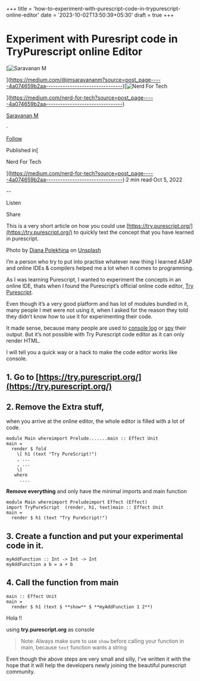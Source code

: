 +++
title = 'how-to-experiment-with-purescript-code-in-trypurescript-online-editor'
date = '2023-10-02T13:50:39+05:30'
draft = true 
+++

Experiment with Puresript code in TryPurescript online Editor
=============================================================

[![Saravanan M](https://miro.medium.com/v2/resize:fill:88:88/1*fSLksJqmsL7E-IcsJXHrkw.jpeg)

](https://medium.com/@imsaravananm?source=post_page-----4a074659b2aa--------------------------------)[![Nerd For Tech](https://miro.medium.com/v2/resize:fill:48:48/1*53-lvCPnPV4sTOmvcITDxw.png)

](https://medium.com/nerd-for-tech?source=post_page-----4a074659b2aa--------------------------------)

[Saravanan M](https://medium.com/@imsaravananm?source=post_page-----4a074659b2aa--------------------------------)

·

[Follow](https://medium.com/m/signin?actionUrl=https%3A%2F%2Fmedium.com%2F_%2Fsubscribe%2Fuser%2F31a87164ab1a&operation=register&redirect=https%3A%2F%2Fmedium.com%2Fnerd-for-tech%2Fhow-to-experiment-with-purescript-code-in-trypurescript-online-editor-4a074659b2aa&user=Saravanan+M&userId=31a87164ab1a&source=post_page-31a87164ab1a----4a074659b2aa---------------------post_header-----------)

Published in[

Nerd For Tech

](https://medium.com/nerd-for-tech?source=post_page-----4a074659b2aa--------------------------------)·2 min read·Oct 5, 2022

\--

Listen

Share

This is a very short article on how you could use [https://try.purescript.org/](https://try.purescript.org/) to quickly test the concept that you have learned in purescript.

Photo by [Diana Polekhina](https://unsplash.com/@diana_pole?utm_source=unsplash&utm_medium=referral&utm_content=creditCopyText) on [Unsplash](https://unsplash.com/s/photos/experiment?utm_source=unsplash&utm_medium=referral&utm_content=creditCopyText)

I’m a person who try to put into practise whatever new thing I learned ASAP and online IDEs & compilers helped me a lot when it comes to programming.

As I was learning Purescript, I wanted to experiment the concepts in an online IDE, thats when I found the Purescript’s official online code editor, [Try Purescript](https://try.purescript.org/).

Even though it’s a very good platform and has lot of modules bundled in it, many people I met were not using it, when I asked for the reason they told they didn’t know how to use it for experimenting their code.

It made sense, because many people are used to [console log](https://pursuit.purescript.org/packages/purescript-console/6.0.0/docs/Effect.Class.Console#v:log) or [spy](https://pursuit.purescript.org/packages/purescript-debug/6.0.2/docs/Debug#v:spy) their output. But it’s not possible with Try Purescript code editor as it can only render HTML.

I will tell you a quick way or a hack to make the code editor works like console.

1\. Go to [https://try.purescript.org/](https://try.purescript.org/)
--------------------------------------------------------------------

2\. Remove the Extra stuff,
---------------------------

when you arrive at the online editor, the whole editor is filled with a lot of code.

```
module Main whereimport Prelude.......main :: Effect Unit  
main =  
  render $ fold  
    \[ h1 (text "Try PureScript!")  
    , ...  
    , ...  
    \]  
   where   
     .... 
```

**Remove everything** and only have the minimal imports and main function

```
module Main whereimport Preludeimport Effect (Effect)  
import TryPureScript  (render, h1, text)main :: Effect Unit  
main =  
  render $ h1 (text "Try PureScript!")  

```

3\. Create a function and put your experimental code in it.
-----------------------------------------------------------

```
myAddFunction :: Int -> Int -> Int   
myAddFunction a b = a + b
```

4\. Call the function from main
-------------------------------

```
main :: Effect Unit  
main =  
  render $ h1 (text $ **show** $ **myAddFunction 1 2**)
```

Hola !!

using **try.purescript.org** as console

> Note: Always make sure to use `show` before calling your function in main, because `text` function wants a string

Even though the above steps are very small and silly, I’ve written it with the hope that it will help the developers newly joining the beautiful purescript community.


